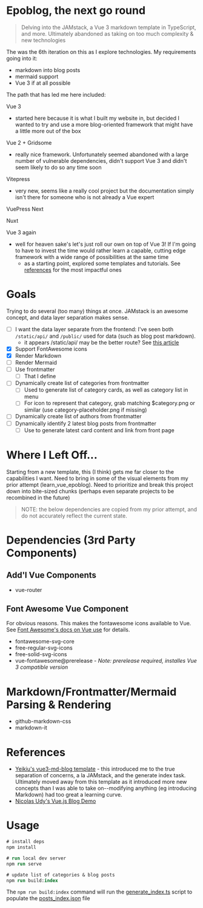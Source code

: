# Epoblog, the next go round

> Delving into the JAMstack, a Vue 3 markdown template in TypeScript, and more.  Ultimately abandoned as taking on too much complexity & new technologies

The was the 6th iteration on this as I explore technologies.  My requirements going into it:
* markdown into blog posts
* mermaid support
* Vue 3 if at all possible

The path that has led me here included:

Vue 3
* started here because it is what I built my website in, but decided I wanted to try and use a more blog-oriented framework that might have a little more out of the box

Vue 2 + Gridsome
* really nice framework. Unfortunately seemed abandoned with a large number of vulnerable dependencies, didn't support Vue 3 and didn't seem likely to do so any time soon

Vitepress
* very new, seems like a really cool project but the documentation simply isn't there for someone who is not already a Vue expert

VuePress Next

Nuxt

Vue 3 again
* well for heaven sake's let's just roll our own on top of Vue 3!  If I'm going to have to invest the time would rather learn a capable, cutting edge framework with a wide range of possibilities at the same time
  * as a starting point, explored some templates and tutorials.  See [references](#references) for the most impactful ones

# Goals

Trying to do several (too many) things at once.  JAMstack is an awesome concept, and data layer separation makes sense.

* [ ] I want the data layer separate from the frontend: I've seen both `/static/api/` and `/public/` used for data (such as blog post markdown).
  * it appears /static/api/ may be the better route?  See [this article](https://cli.vuejs.org/guide/html-and-static-assets.html#when-to-use-the-public-folder)
* [x] Support FontAwesome icons
* [x] Render Markdown
* [ ] Render Mermaid
* [ ] Use frontmatter
  * [ ] That I define
* [ ] Dynamically create list of categories from frontmatter
  * [ ] Used to generate list of category cards, as well as category list in menu
  * [ ] For icon to represent that category, grab matching $category.png or similar (use category-placeholder.png if missing)
* [ ] Dynamically create list of authors from frontmatter
* [ ] Dynamically identify 2 latest blog posts from frontmatter
  * [ ] Use to generate latest card content and link from front page

# Where I Left Off...

Starting from a new template, this (I think) gets me far closer to the capabilities I want.  Need to bring in some of the visual elements from my prior attempt (learn_vue_epoblog).  Need to prioritize and break this project down into bite-sized chunks (perhaps even separate projects to be recombined in the future)

> NOTE: the below dependencies are copied from my prior attempt, and do not accurately reflect the current state.

# Dependencies (3rd Party Components)

## Add'l Vue Components
* vue-router

## Font Awesome Vue Component
For obvious reasons.  This makes the fontawesome icons available to Vue.  See [Font Awesome's docs on Vue use](https://fontawesome.com/docs/web/use-with/vue) for details.
* fontawesome-svg-core
* free-regular-svg-icons
* free-solid-svg-icons
* vue-fontawesome@prerelease - _Note: prerelease required, installes Vue 3 compatible version_


# Markdown/Frontmatter/Mermaid Parsing & Rendering
* github-markdown-css
* markdown-it
<!--
* [vue3-markdown-it](https://github.com/JanGuillermo/vue3-markdown-it)
* [gray-matter](https://github.com/jonschlinkert/gray-matter)

## UX Components
* [scrollto-with-animation](https://github.com/davesnx/
scrollto-with-animation) - 3.2k
old deps, may with to use still -->

# References

* [Yeikiu's vue3-md-blog template](https://yeikiu.github.io/vue3-md-blog/#/) - this introduced me to the true separation of concerns, a la JAMstack, and the generate index task.  Ultimately moved away from this template as it introduced more new concepts than I was able to take on--modifying anything (eg introducing Markdown) had too great a learning curve.
* [Nicolas Udy's Vue.js Blog Demo](https://snipcart.com/blog/vuejs-blog-demo)


# Usage

```ps
# install deps
npm install

# run local dev server
npm run serve

# update list of categories & blog posts
npm run build:index

```
The `npm run build:index` command will run the [generate_index.ts](./scripts/generate_index.ts) script to populate the [posts_index.json](./public/blog_store/posts_index.json) file



